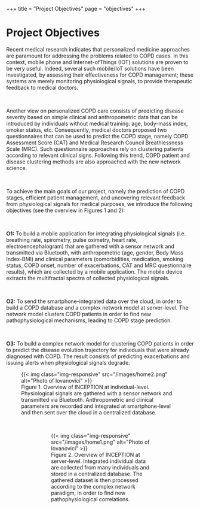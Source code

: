 +++
title = "Project Objectives"
page = "objectives"
+++
<div class="page-header">
    <h1>Project Objectives</h1>
</div>
<div class="row text-justify">
    <div class="col-lg-6 col-md-6 col-xs-12 col-sm-12">
        <p>
        Recent medical research indicates that personalized medicine approaches are paramount for addressing the problems
        related to COPD cases. In this context, mobile phone and Internet-ofThings (IOT) solutions are proven to be very
        useful. Indeed, several such mobile/IoT solutions have been investigated, by assessing their effectiveness for 
        COPD management; these systems are merely monitoring physiological signals, to provide therapeutic feedback to medical doctors. 
        </p>
        <br>
        <p>
        Another view on personalized COPD care consists of predicting disease severity based on simple clinical and 
        anthropometric data that can be introduced by individuals without medical training: age, body-mass index, 
        smoker status, etc. Consequently, medical doctors proposed two questionnaires that can be used to predict the 
        COPD stage, namely COPD Assessment Score (CAT) and Medical Research Council Breathlessness Scale (MRC). 
        Such questionnaire approaches rely on clustering patients according to relevant clinical signs. 
        Following this trend, COPD patient and disease clustering methods are also approached with the new network science. 
        </p>
        <br>
        <p>
        To achieve the main goals of our project, namely the prediction of COPD stages, efficient patient management, 
        and uncovering relevant feedback from physiological signals for medical purposes, we introduce the following 
        objectives (see the overview in Figures 1 and 2): 
        </p>
        <br> 
        <p>
        <b>O1:</b> To build a mobile application for integrating physiological signals (i.e. breathing rate, spirometry, pulse 
        oximetry, heart rate, electroencephalogram) that are gathered with a sensor network and transmitted via Bluetooth,
        with anthropometric (age, gender, Body Mass Index-BMI) and clinical parameters (comorbidities, medication, smoking
        status, COPD onset, number of exacerbations, CAT and MRC questionnaire results), which are collected by a mobile
        application. The mobile device extracts the multifractal spectra of collected physiological signals. 
        </p>
        <br>
        <p>
        <b>O2:</b> To send the smartphone-integrated data over the cloud, in order to build a COPD database and a complex 
        network model at server-level. The network model clusters COPD patients in order to find new pathophysiological
        mechanisms, leading to COPD stage prediction. 
        </p>
        <br>
        <p>
        <b>O3:</b> To build a complex network model for clustering COPD patients in order to predict the disease evolution 
        trajectory for individuals that were already diagnosed with COPD. The result consists of predicting exacerbations
        and issuing alerts when physiological signals degrade. 
        </p>
    </div>
    <div class="col-lg-6 col-md-6 col-xs-12 col-sm-12">
    <figure>
    {{< img class="img-responsive" src="/images/home2.png" alt="Photo of Iovanovici" >}}
    <figcaption>Figure 1. Overview of INCEPTION at individual-level. Physiological signals are gathered with a sensor
    network and transmitted via Bluetooth. Anthropometric and clinical parameters are recorded and integrated at
    smartphone-level and then sent over the cloud in a centralized database.</figcaption>
    <figure>
    <br />
    <figure>
    {{< img class="img-responsive" src="/images/home1.png" alt="Photo of Iovanovici" >}}
    <figcaption>Figure 2. Overview of INCEPTION at server-level. Integrated individual data are collected from many 
    individuals and stored in a centralized database. The gathered dataset is then processed according to the complex
    network paradigm, in order to find new pathophysiological correlations.</figcaption>
    <figure>
    </div>
</div>